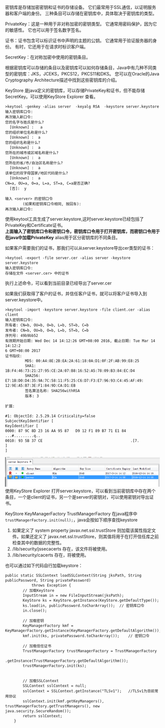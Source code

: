 密钥库是存储加密密钥和证书的存储设备。 它们最常用于SSL通信，以证明服务器和客户端的身份。 三种条目可以存储在密钥库中，具体取决于密钥库的类型。

PrivateKey：这是一种用于非对称加密的密钥类型。 它通常用密码保护，因为它的敏感性。 它也可以用于签名数字签名。

证书：证书包含可以标识证书中声明的主题的公钥。 它通常用于验证服务器的身份。 有时，它还用于在请求时标识客户端。

SecretKey：在对称加密中使用的密钥条目。

根据密钥库可以存储的条目以及密钥库可以如何存储条目，Java中有几种不同类型的密钥库：JKS，JCEKS，PKCS12，PKCS11和DKS。 您可以在Oracle的Java Cryptography Architecture描述中找到这些密钥库的介绍。


KeyStore 是java定义的密钥库，可以存储PrivateKey和证书，但不能存储SecretKey。可以使用KeyStore Explorer 查看。

```
>keytool -genkey -alias server  -keyalg RSA  -keystore server.keystore
输入密钥库口令:
再次输入新口令:
您的名字与姓氏是什么?
  [Unknown] :   a
您的组织单位名称是什么?
  [Unknown] :  a
您的组织名称是什么?
  [Unknown] :  a
您所在的城市或区域名称是什么?
  [Unknown] :  a
您所在的省/市/自治区名称是什么?
  [Unknown] :  a
该单位的双字母国家/地区代码是什么?
  [Unknown] :  a
CN=a, OU=a, O=a, L=a, ST=a, C=a是否正确?
  [否]:  y

输入 <server> 的密钥口令
        (如果和密钥库口令相同, 按回车):
再次输入新口令:
```
使用keytool工具生成了server.keystore,这时server.keystore已经包括了PrivateKey和Certificate证书。  
**上面输入了密钥库口令和密钥口令，密钥库口令用于打开密钥库，而密钥口令用于在java中加载PrivateKey**
alias用于区分密钥库的不同条目。

如果客户需要我们的证书，那我们可以从server.keystore导出cer类型的证书：
```
>keytool -export -file server.cer -alias server -keystore server.keystore
输入密钥库口令:
存储在文件 <server.cer> 中的证书
```
执行上述命令，可以看到当前目录已经导出了server.cer


如果我们获取得了客户的证书，并信任客户证书，就可以将客户证书导入到server.keystore中。
```
>keytool -import -keystore server.keystore -file client.cer -alias  client
输入密钥库口令:
所有者: CN=b, OU=b, O=b, L=b, ST=b, C=b
发布者: CN=b, OU=b, O=b, L=b, ST=b, C=b
序列号: 49b9bb52
有效期开始日期: Wed Dec 14 14:12:26 GMT+08:00 2016, 截止日期: Tue Mar 14 14:12:2
6 GMT+08:00 2017
证书指纹:
         MD5: 00:A4:8E:2B:EA:2A:61:18:0A:D1:0F:2F:AB:99:E8:25
         SHA1: 1B:F4:46:73:21:27:95:CE:2A:07:B8:16:52:A5:78:09:B3:84:EC:D4
         SHA256: E7:1B:D0:D4:35:9A:7C:58:11:F5:25:C6:D7:F3:E7:96:93:C4:45:AF:49:
12:9E:A5:B7:3E:F1:84:9D:CA:D1:EB
         签名算法名称: SHA256withRSA
         版本: 3

扩展:

#1: ObjectId: 2.5.29.14 Criticality=false
SubjectKeyIdentifier [
KeyIdentifier [
0000: 87 9C 8D 23 16 AA 95 87   D9 12 F1 89 B7 71 E1 84  ...#.........q..
0010: 93 5B 37 CE                                        .[7.
]
]
```
![](java-keystore/1.png)
使用KeyStore Explorer 打开server.keystore，可以看到当前密钥库中存在两个条目，一个是client的证书，另一个是server的密钥对，可以使用密钥对导出证书。


KeyStore 
KeyManagerFactory 
TrustManagerFactory 
在java程序中`trustManagerFactory.init(null);`，java会按如下顺序查找keystore
1. 如果定义了 system property 
javax.net.ssl.trustStore
则加载该属性指定文件。如果还定义了
javax.net.ssl.trustStore，则其值将用于在打开信任库之前检查其中的数据的完整性。
2. <java-home>/lib/security/jssecacerts
存在，该文件将被使用。
3. <java-home>/lib/security/cacerts 存在，将被使用。

也可以通过如下代码自行加载keystore：
```
public static SSLContext loadSSLContext(String jksPath, String publicPassword, String privatePassword)
            throws Exception {
        // 加载KeyStore
        InputStream in = new FileInputStream(jksPath);
        KeyStore ks = KeyStore.getInstance(KeyStore.getDefaultType());
        ks.load(in, publicPassword.toCharArray());	// 密钥库口令
        in.close();

        // 加载密钥
        KeyManagerFactory kmf = KeyManagerFactory.getInstance(KeyManagerFactory.getDefaultAlgorithm());
        kmf.init(ks, privatePassword.toCharArray());	// 密钥口令

        // 加载信任证书
        TrustManagerFactory trustManagerFactory = TrustManagerFactory
                .getInstance(TrustManagerFactory.getDefaultAlgorithm());
        trustManagerFactory.init(ks);


        // 加载SSLContext
        SSLContext sslContext = null;
        sslContext = SSLContext.getInstance("TLSv1");   //TLSv1为目前常用协议
        sslContext.init(kmf.getKeyManagers(), trustManagerFactory.getTrustManagers(), new java.security.SecureRandom());
        return sslContext;
    }
```
